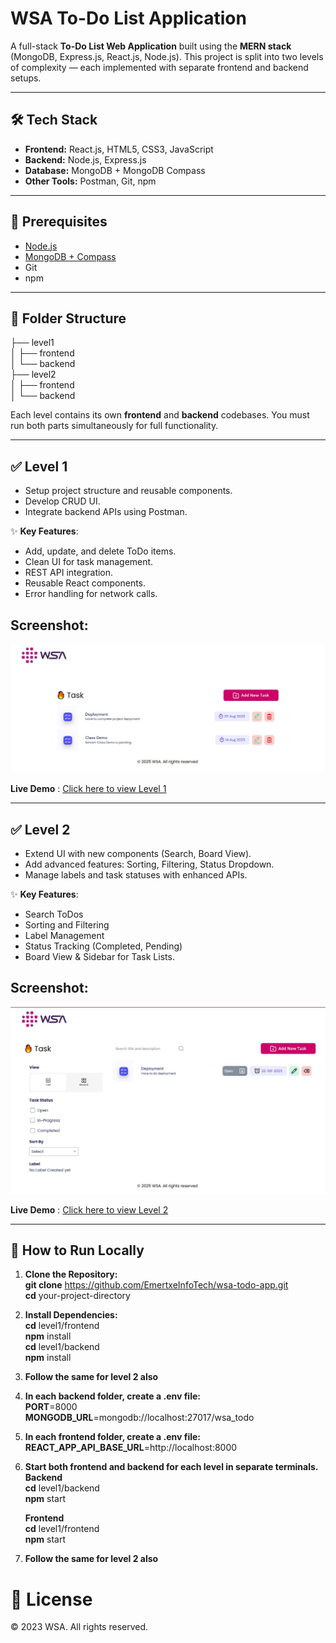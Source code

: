 #  WSA To-Do List Application

A full-stack **To-Do List Web Application** built using the **MERN stack** (MongoDB, Express.js, React.js, Node.js). This project is split into two levels of complexity — each implemented with separate frontend and backend setups.

---

## 🛠️ Tech Stack

- **Frontend:** React.js, HTML5, CSS3, JavaScript
- **Backend:** Node.js, Express.js
- **Database:** MongoDB + MongoDB Compass
- **Other Tools:** Postman, Git, npm

---
## 🧰 Prerequisites

- [Node.js](https://nodejs.org/)
- [MongoDB + Compass](https://www.mongodb.com/products/compass)
- Git
- npm
 ---

## 📁 Folder Structure

├── level1<br>
│ ├── frontend<br>
│ └── backend<br>
├── level2<br>
│ ├── frontend<br>
│ └── backend<br>


Each level contains its own **frontend** and **backend** codebases. You must run both parts simultaneously for full functionality.

---

## ✅ Level 1

- Setup project structure and reusable components.
- Develop CRUD UI.
- Integrate backend APIs using Postman.
  
✨ **Key Features**:

- Add, update, and delete ToDo items.
- Clean UI for task management.
- REST API integration.
- Reusable React components.
- Error handling for network calls.

## Screenshot: 
![Level 1 Screenshot](level1/frontend/public/wsa-todo-app-level1-screenshot.jpg)

**Live Demo** : [Click here to view Level 1](https://wsa-todo-app-level1.netlify.app/)

---

## ✅ Level 2

- Extend UI with new components (Search, Board View).
- Add advanced features: Sorting, Filtering, Status Dropdown.
- Manage labels and task statuses with enhanced APIs.

✨ **Key Features**:

 - Search ToDos
 - Sorting and Filtering
 - Label Management
 - Status Tracking (Completed, Pending)
 - Board View & Sidebar for Task Lists.

## Screenshot: 
![Level 2 Screenshot](level2/frontend/public/wsa-todo-app-level2-screenshot.jpg)

**Live Demo** : [Click here to view Level 2](https://wsa-todo-app-level2.netlify.app/)

---
## 📌 How to Run Locally

1. **Clone the Repository:** <br>
   **git clone** https://github.com/EmertxeInfoTech/wsa-todo-app.git<br>
   **cd** your-project-directory

2. **Install Dependencies:** <br>
   **cd** level1/frontend<br>
   **npm** install<br>
   **cd** level1/backend<br>
   **npm** install
   
3. **Follow the same for level 2 also** <br>

4. **In each backend folder, create a .env file:** <br>
   **PORT**=8000<br>
   **MONGODB_URL**=mongodb://localhost:27017/wsa_todo
   
6. **In each frontend folder, create a .env file:** <br>
   **REACT_APP_API_BASE_URL**=http://localhost:8000 <br>

7. **Start both frontend and backend for each level in separate terminals.** <br>
   **Backend**<br>
   **cd** level1/backend <br>
   **npm** start

   **Frontend**<br>
   **cd** level1/frontend<br>
   **npm** start

8. **Follow the same for level 2 also**

# 📄 License
© 2023 WSA. All rights reserved.

